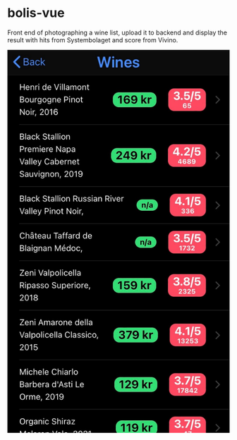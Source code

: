 # bolis-vue
Front end of photographing a wine list, upload it to backend and display the result with hits from Systembolaget and score from Vivino.


<img src="https://github.com/toby7/bolis-vue/blob/master/example.jpg?raw=true"/>

